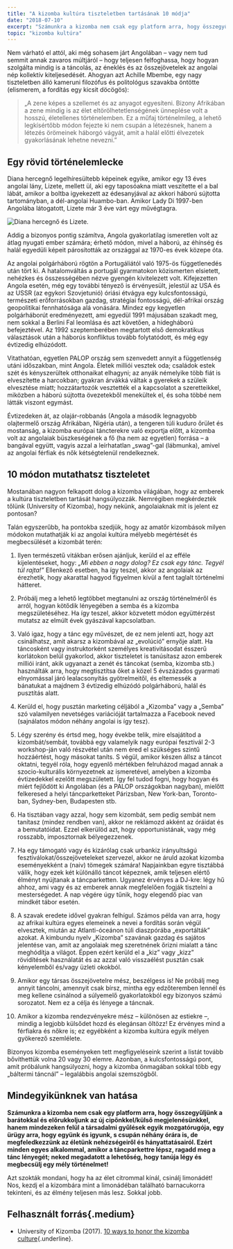 ```yaml
---
title: "A kizomba kultúra tiszteletben tartásának 10 módja"
date: "2018-07-10"
excerpt: "Számunkra a kizomba nem csak egy platform arra, hogy összegyűljünk a barátokkal és előrukkoljunk az új cipőnkkel/külső megjelenésünkkel, hanem mindezeken felül a társadalmi gyűlések egyik mozgatórugója, egy ürügy arra, hogy együnk és igyunk, s csupán néhány órára is, de megfeledkezzünk az életünk nehézségeiről és hányattatásairól. Ezért minden egyes alkalommal, amikor a táncparkettre lépsz, ragadd meg a tánc lényegét; neked megadatott a lehetőség, hogy tanúja légy és megbecsülj egy mély történelmet!"
topic: "kizomba kultúra"
---
```


Nem várható el attól, aki még sohasem járt Angolában – vagy nem tud semmit annak zavaros múltjáról – hogy teljesen felfoghassa, hogy hogyan szolgálta mindig is a táncolás, az éneklés és az összejövetelek az angolai nép kollektív kiteljesedését. Ahogyan azt Achille Mbembe, egy nagy tiszteletben álló kameruni filozófus és politológus szavakba öntötte (elismerem, a fordítás egy kicsit döcögös):

> „A zene képes a szellemet és az anyagot egyesíteni. Bizony Afrikában a zene mindig is az élet eltörölhetetlenségének ünneplése volt a hosszú, életellenes történelemben. Ez a műfaj történelmileg, a lehető legkísértőbb módon fejezte ki nem csupán a létezésnek, hanem a létezés örömeinek háborgó vágyát, amit a halál előtti élvezetek gyakorlásának lehetne nevezni.”


## Egy rövid történelemlecke

Diana hercegnő legelhíresültebb képeinek egyike, amikor egy 13 éves angolai lány, Lizete, mellett ül, aki egy taposóakna miatt veszítette el a bal lábát, amikor a boltba igyekezett az édesanyjával az akkori háború sújtotta tartományban, a dél-angolai Huambo-ban. Amikor Lady Di 1997-ben Angolába látogatott, Lizete már 3 éve várt egy művégtagra.

![Diana hercegnő és Lizete.](/assets/images/cikkek/lady_diana_es_lizete.jpg)

Addig a bizonyos pontig számítva, Angola gyakorlatilag ismeretlen volt az átlag nyugati ember számára; érhető módon, mivel a háború, az éhínség és halál egyedüli képeit párosították az országgal az 1970-es évek közepe óta.

Az angolai polgárháború rögtön a Portugáliától való 1975-ös függetlenedés után tört ki. A hatalomváltás a portugál gyarmatokon közismerten elsietett, nehézkes és összességében nézve gyengén kivitelezett volt. Kifejezetten Angola esetén, még egy további tényező is érvényesült, jelestül az USA és az USSR (az egykori Szovjetunió) óriási étvágya egy kulcsfontosságú, természeti erőforrásokban gazdag, stratégiai fontosságú, dél-afrikai ország geopolitikai fennhatósága alá vonására. Mindez egy kegyetlen polgárháborút eredményezett, ami egyedül 1991 májusában szakadt meg, nem sokkal a Berlini Fal leomlása és azt követően, a hidegháború befejeztével. Az 1992 szeptemberében megtartott első demokratikus választások után a háborús konfliktus tovább folytatódott, és még egy évtizedig elhúzódott.

Vitathatóan, egyetlen PALOP ország sem szenvedett annyit a függetlenség utáni időszakban, mint Angola. Életek milliói vesztek oda; családok estek szét és kényszerültek otthonaikat elhagyni; az anyák némelyike több fiát is elveszítette a harcokban; gyakran árvákká váltak a gyerekek a szüleik elvesztése miatt; hozzátartozók vesztették el a kapcsolatot a szeretteikkel, miközben a háború sújtotta övezetekből menekültek el, és soha többé nem látták viszont egymást.

Évtizedeken át, az olajár-robbanás (Angola a második legnagyobb olajtermelő ország Afrikában, Nigéria után), a tengeren túli kuduro őrület és mostanság, a kizomba európai táncterekre való exportja előtt, a kizomba volt az angolaiak büszkeségének a fő (ha nem az egyetlen) forrása – a bangával együtt, vagyis azzal a leírhatatlan „swag”-gal (lábmunka), amivel az angolai férfiak és nők kétségtelenül rendelkeznek.

## 10 módon mutathatsz tiszteletet

Mostanában nagyon felkapott dolog a kizomba világában, hogy az emberek a kultúra tiszteletben tartását hangsúlyozzák. Nemrégiben megkérdezték tőlünk (University of Kizomba), hogy nekünk, angolaiaknak mit is jelent ez pontosan?

Talán egyszerűbb, ha pontokba szedjük, hogy az amatőr kizombások milyen módokon mutathatják ki az angolai kultúra mélyebb megértését és megbecsülését a kizombát terén:

1. Ilyen természetű vitákban erősen ajánljuk, kerüld el az efféle kijelentéseket, hogy: *„Mi ebben a nagy dolog? Ez csak egy tánc. Tegyél túl rajta!”* Ellenkező esetben, ha így teszel, akkor az angolaiak az érezhetik, hogy akarattal hagyod figyelmen kívül a fent taglalt történelmi hátteret.

2. Próbálj meg a lehető legtöbbet megtanulni az ország történelméről és arról, hogyan kötődik lényegében a semba és a kizomba megszületéséhez. Ha így teszel, akkor közvetett módon együttérzést mutatsz az elmúlt évek gyászával kapcsolatban.

3. Való igaz, hogy a tánc egy művészet, de ez nem jelenti azt, hogy azt csinálhatsz, amit akarsz a kizombával az „evolúció” ernyője alatt. Ha táncosként vagy instruktorként személyes kreativitásodat ésszerű korlátokon belül gyakorlod, akkor tiszteletet is tanúsítasz azon emberek milliói iránt, akik ugyanazt a zenét és táncokat (semba, kizomba stb.) használták arra, hogy megtisztítsa őket a közel 5 évszázados gyarmati elnyomással járó lealacsonyítás gyötrelmeitől, és eltemessék a bánatukat a majdnem 3 évtizedig elhúzódó polgárháború, halál és pusztítás alatt.

4. Kerüld el, hogy pusztán marketing céljából a „Kizomba” vagy a „Semba” szó valamilyen nevetséges variációját tartalmazza a Facebook neved (sajnálatos módon néhány angolai is így tesz).

5. Légy szerény és értsd meg, hogy évekbe telik, mire elsajátítod a kizombát/sembát, továbbá egy valamelyik nagy európai fesztivál 2-3 workshop-ján való részvétel után nem éred el szükséges szintű hozzáértést, hogy másokat taníts. S végül, amikor készen állsz a táncot oktatni, tegyél róla, hogy egyenlő mértékben felruházod magad annak a szocio-kulturális környezetnek az ismeretével, amelyben a kizomba évtizedekkel ezelőtt megszületett. Így fel tudod fogni, hogy hogyan és miért fejlődött ki Angolában (és a PALOP országokban nagyban), mielőtt felkeresed a helyi táncparketteket Párizsban, New York-ban, Toronto-ban, Sydney-ben, Budapesten stb.

6. Ha tisztában vagy azzal, hogy sem kizombát, sem pedig sembát nem tanítasz (mindez rendben van), akkor ne reklámozd akként az óráidat és a bemutatóidat. Ezzel elkerülöd azt, hogy opportunistának, vagy még rosszabb, imposztornak bélyegezzenek.

7. Ha egy támogató vagy és kizárólag csak urbankiz irányultságú fesztiválokat/összejöveteleket szervezel, akkor ne áruld azokat kizomba eseményekként a (naiv) tömegek számára! Napjainkban egyre tisztábbá válik, hogy ezek két különálló táncot képeznek, amik teljesen elértő élményt nyújtanak a táncparketten. Ugyanez érvényes a DJ-kre: légy hű ahhoz, ami vagy és az emberek annak megfelelően fogják tisztelni a mesterségedet. A nap végére úgy tűnik, hogy elegendő piac van  mindkét tábor esetén.

8. A szavak eredete idővel gyakran felhígul. Számos példa van arra, hogy az afrikai kultúra egyes elemeinek a nevei a fordítás során végül elvesztek, miután az Atlanti-óceánon túli diaszpórába „exportálták” azokat. A kimbundu nyelv „Kizomba” szavának gazdag és sajátos jelentése van, amit az angolaiak meg szeretnének őrizni mialatt a tánc meghódítja a világot. Éppen ezért kerüld el a „kiz” vagy „kizz” rövidítések használatát és az azzal való visszaélést pusztán csak kényelemből és/vagy üzleti okokból.

9. Amikor egy társas összejövetelre mész, beszélgess is! Ne próbálj meg annyit táncolni, amennyit csak bírsz, mintha egy edzőteremben lennél és meg kellene csinálnod a súlyemelő gyakorlatokból egy bizonyos számú sorozatot. Nem ez a célja és lényege a táncnak.

10. Amikor a kizomba rendezvényekre mész – különösen az estiekre –, mindig a legjobb külsődet hozd és elegánsan öltözz! Ez érvényes mind a férfiakra és nőkre is; ez egyébként a kizomba kultúra egyik mélyen gyökerező szemlélete.

Bizonyos kizomba eseményeken tett megfigyeléseink szerint a listát tovább bővíthettük volna 20 vagy 30 elemre. Azonban, a kulcsfontosságú pont, amit próbálunk hangsúlyozni, hogy a kizomba önmagában sokkal több egy „báltermi táncnál” – legalábbis angolai szemszögből.

## Mindegyikünknek van hatása

**Számunkra a kizomba nem csak egy platform arra, hogy összegyűljünk a barátokkal és előrukkoljunk az új cipőnkkel/külső megjelenésünkkel, hanem mindezeken felül a társadalmi gyűlések egyik mozgatórugója, egy ürügy arra, hogy együnk és igyunk, s csupán néhány órára is, de megfeledkezzünk az életünk nehézségeiről és hányattatásairól. Ezért minden egyes alkalommal, amikor a táncparkettre lépsz, ragadd meg a tánc lényegét; neked megadatott a lehetőség, hogy tanúja légy és megbecsülj egy mély történelmet!**

Azt szokták mondani, hogy ha az élet citrommal kínál, csinálj limonádét! Nos, kezdj el a kizombára mint a limonádéban található barnacukorra tekinteni, és az élmény teljesen más lesz. Sokkal jobb.

## Felhasznált forrás{.medium}

* University of Kizomba (2017). [10 ways to honor the kizomba culture](https://www.facebook.com/University.of.Kizomba/photos/rpp.279808345694332/533698636971967/?type=3&theater){.underline}.
